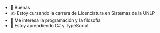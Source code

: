 - 👋 Buenas
- ✍ Estoy cursando la carrera de Licenciatura en Sistemas de la UNLP
- 👀 Me interesa la programación y la filosofía
- 🌱 Estoy aprendiendo C# y TypeScript
